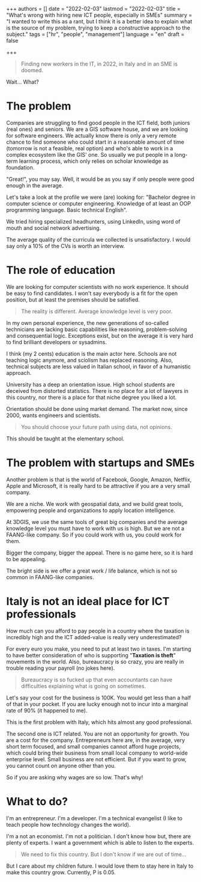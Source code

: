 +++
authors = []
date = "2022-02-03"
lastmod = "2022-02-03"
title = "What's wrong with hiring new ICT people, especially in SMEs"
summary = "I wanted to write this as a rant, but I think it is a better idea to explain what is the source of my problem, trying to keep a constructive approach to the subject."
tags = ["hr", "people", "management"]
language = "en"
draft = false

+++

> Finding new workers in the IT, in 2022, in Italy and in an SME is doomed.

Wait... What?

# The problem

Companies are struggling to find good people in the ICT field, both juniors (real ones) and seniors.
We are a GIS software house, and we are looking for software engineers.
We actually know there is only a very remote chance to find someone who could start in a reasonable amount of time (tomorrow is not a feasible, real option) and who's able to work in a complex ecosystem like the GIS\' one.
So usually we put people in a long-term learning process, which only relies on scholar knowledge as foundation.

\"Great!\", you may say. Well, it would be as you say if only people were good enough in the average.

Let's take a look at the profile we were (are) looking for: "Bachelor degree in computer science or computer engineering. Knowledge of at least an OOP programming language. Basic technical English".

We tried hiring specialized headhunters, using LinkedIn, using word of mouth and social network advertising.

The average quality of the curricula we collected is unsatisfactory.
I would say only a 10% of the CVs is worth an interview.

# The role of education
We are looking for computer scientists with no work experience.
It should be easy to find candidates. I won't say everybody is a fit for the open position, but at least the premises should be satisfied.

> The reality is different. Average knowledge level is very poor.

In my own personal experience, the new generations of so-called technicians are lacking basic capabilities like reasoning, problem-solving and consequential logic.
Exceptions exist, but on the average it is very hard to find brilliant developers or sysadmins.

I think (my 2 cents) education is the main actor here.
Schools are not teaching logic anymore, and sciolism has replaced reasoning.
Also, technical subjects are less valued in Italian school, in favor of a humanistic approach.

University has a deep an orientation issue. High school students are deceived from distorted statistics. There is no place for a lot of lawyers in this country, nor there is a place for that niche degree you liked a lot.

Orientation should be done using market demand. The market now, since 2000, wants engineers and scientists.

> You should choose your future path using data, not opinions.

This should be taught at the elementary school.

# The problem with startups and SMEs

Another problem is that is the world of Facebook, Google, Amazon, Netflix, Apple and Microsoft, it is really hard to be attractive if you are a very small company.

We are a niche. We work with geospatial data, and we build great tools, empowering people and organizations to apply location intelligence.

At 3DGIS, we use the same tools of great big companies and the average knowledge level you must have to work with us is high.
But we are not a FAANG-like company. So if you could work with us, you could work for them.

Bigger the company, bigger the appeal. There is no game here, so it is hard to be appealing.

The bright side is we offer a great work / life balance, which is not so common in FAANG-like companies.

# Italy is not an ideal place for ICT professionals

How much can you afford to pay people in a country where the taxation is incredibly high and the ICT added-value is really very underestimated?

For every euro you make, you need to put at least two in taxes.
I'm starting to have better consideration of who is supporting "**Taxation is theft**" movements in the world.
Also, bureaucracy is so crazy, you are really in trouble reading your payroll (no jokes here).

> Bureaucracy is so fucked up that even accountants can have difficulties explaining what is going on sometimes.

Let's say your cost for the business is 100K. You would get less than a half of that in your pocket. If you are lucky enough not to incur into a marginal rate of 90% (it happened to me).

This is the first problem with Italy, which hits almost any good professional.

The second one is ICT related. You are not an opportunity for growth. You are a cost for the company.
Entrepreneurs here are, in the average, very short term focused, and small companies cannot afford huge projects, which could bring their business from small local company to world-wide enterprise level.
Small business are not efficient. But if you want to grow, you cannot count on anyone other than you.

So if you are asking why wages are so low. That's why!

# What to do?

I'm an entrepreneur. I'm a developer. I'm a technical evangelist (I like to teach people how technology changes the world).

I'm a not an economist. I'm not a politician. I don't know how but, there are plenty of experts. 
I want a government which is able to listen to the experts.

> We need to fix this country. But I don't know if we are out of time...

But I care about my children future. I would love them to stay here in Italy to make this country grow. Currently, P is 0.05.
